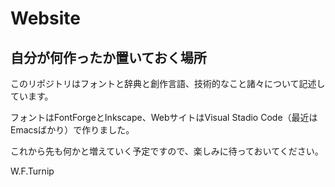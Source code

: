 # Website

## 自分が何作ったか置いておく場所

このリポジトリはフォントと辞典と創作言語、技術的なこと諸々について記述しています。

フォントはFontForgeとInkscape、WebサイトはVisual Stadio Code（最近はEmacsばかり）で作りました。

これから先も何かと増えていく予定ですので、楽しみに待っておいてください。

W.F.Turnip
